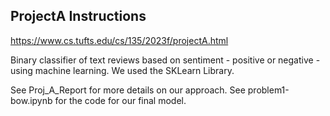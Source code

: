## ProjectA Instructions

https://www.cs.tufts.edu/cs/135/2023f/projectA.html

Binary classifier of text reviews based on sentiment - positive or negative - using machine learning. We used the SKLearn Library.

See Proj_A_Report for more details on our approach. See problem1-bow.ipynb for the code for our final model.
